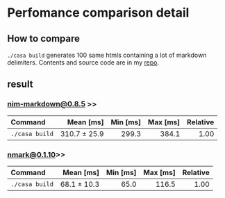 # Perfomance comparison detail

## How to compare
`./casa build` generates 100 same htmls containing a lot of markdown delimiters. Contents and source code are in my [repo](https://github.com/kyoheiu/Casa).

## result
### nim-markdown@0.8.5 >>
| Command | Mean [ms] | Min [ms] | Max [ms] | Relative |
|:---|---:|---:|---:|---:|
| `./casa build` | 310.7 ± 25.9 | 299.3 | 384.1 | 1.00 |

### nmark@0.1.10>>
| Command | Mean [ms] | Min [ms] | Max [ms] | Relative |
|:---|---:|---:|---:|---:|
| `./casa build` | 68.1 ± 10.3 | 65.0 | 116.5 | 1.00 |
